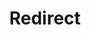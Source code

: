 ﻿---
layout: src/layouts/Redirect.astro
title: Redirect
redirect: https://octopus.com/docs/projects/deployment-process/index
pubDate:  2023-01-01
navSearch: false
navSitemap: false
navMenu: false
---
